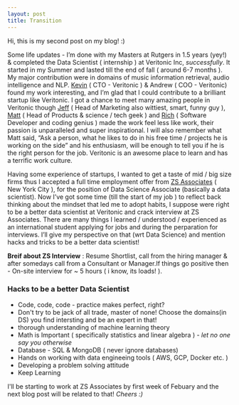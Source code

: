 ```yaml
---
layout: post
title: Transition 
---
```


Hi, this is my second post on my blog! :) 

Some life updates - I’m done with my Masters at Rutgers in 1.5 years (yey!) & completed the Data Scientist ( internship ) at Veritonic Inc, _successfully_. It started in my Summer and lasted till the end of fall ( around 6-7 months ). My major contribution were in domains of music information retrieval, audio intelligence and NLP. [Kevin](https://falicon.com/) ( CTO - Veritonic ) & Andrew ( COO - Veritonic) found my work interesting, and I’m glad that I could contribute to a brilliant startup like Veritonic. I got a chance to meet many amazing people in Veritonic though [Jeff](https://www.linkedin.com/in/jeffreyspiro/) ( Head of Marketing also wittiest, smart, funny guy ), [Matt](https://www.mattgagliano.com/) ( Head of Products & science / tech geek ) and [Rich](https://www.richinfante.com/) ( Software Developer and coding genius ) made the work feel less like work, their passion is unparalleled and super inspirational. I will also remember what Matt said, “Ask a person, what he likes to do in his free time / projects he is working on the side” and his enthusiasm, will be enough to tell you if he is the right person for the job. Veritonic is an awesome place to learn and has a terrific work culture. 

Having some experience of startups, I wanted to get a taste of mid / big size firms thus I accepted a full time employment offer from [ZS Associates](https://www.zs.com/) ( New York City ), for the position of Data Science Associate (basically a data scientist). Now I’ve got some time (till the start of my job ) to reflect back thinking about the mindset that led me to adopt habits, I suppose were right to be a better data scientist at Veritonic and crack interview at ZS Associates. There are many things I learned / understood / experienced as an international student applying for jobs and during the perparation for interviews. I’ll give my perspective on that (wrt Data Science) and mention hacks and tricks to be a better data scientist!


**Breif about ZS Interview** : Resume Shortlist, call from the hiring manager & after somedays call from a Consultant or Manager.If things go positive then - On-site interview for ~ 5 hours ( i know, its loads! ). 


### Hacks to be a better Data Scientist 

- Code, code, code - practice makes perfect, right? 
- Don't try to be jack of all trade, master of none! Choose the domains(in DS) you find intersting and be an expert in that!  
- thorough understanding of machine learning theory 
- Math is Important ( specifically statistics and linear algebra ) - _let no one say you otherwise_ 
- Database - SQL & MongoDB ( never ignore databases) 
- Hands on working with data engineeing tools ( AWS, GCP, Docker etc. ) 
- Developing a problem solving attitude
- Keep Learning

I'll be starting to work at ZS Associates by first week of Febuary and the next blog post will be related to that!
_Cheers :)_

